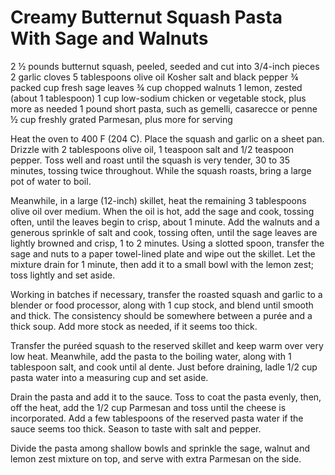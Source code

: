 # Creamy Butternut Squash Pasta With Sage and Walnuts

2 ½ pounds butternut squash, peeled, seeded and cut into 3/4-inch pieces
2 garlic cloves
5 tablespoons olive oil
 Kosher salt and black pepper
¾ packed cup fresh sage leaves
¾ cup chopped walnuts
1 lemon, zested (about 1 tablespoon)
1 cup low-sodium chicken or vegetable stock, plus more as needed
1 pound short pasta, such as gemelli, casarecce or penne
½ cup freshly grated Parmesan, plus more for serving

Heat the oven to 400 F  (204 C). Place the squash and garlic on a sheet pan. Drizzle with 2 tablespoons olive oil, 1 teaspoon salt and 1/2 teaspoon pepper. Toss well and roast until the squash is very tender, 30 to 35 minutes, tossing twice throughout. While the squash roasts, bring a large pot of water to boil.

Meanwhile, in a large (12-inch) skillet, heat the remaining 3 tablespoons olive oil over medium. When the oil is hot, add the sage and cook, tossing often, until the leaves begin to crisp, about 1 minute. Add the walnuts and a generous sprinkle of salt and cook, tossing often, until the sage leaves are lightly browned and crisp, 1 to 2 minutes. Using a slotted spoon, transfer the sage and nuts to a paper towel-lined plate and wipe out the skillet. Let the mixture drain for 1 minute, then add it to a small bowl with the lemon zest; toss lightly and set aside.

Working in batches if necessary, transfer the roasted squash and garlic to a blender or food processor, along with 1 cup stock, and blend until smooth and thick. The consistency should be somewhere between a purée and a thick soup. Add more stock as needed, if it seems too thick.

Transfer the puréed squash to the reserved skillet and keep warm over very low heat. Meanwhile, add the pasta to the boiling water, along with 1 tablespoon salt, and cook until al dente. Just before draining, ladle 1/2 cup pasta water into a measuring cup and set aside.

Drain the pasta and add it to the sauce. Toss to coat the pasta evenly, then, off the heat, add the 1/2 cup Parmesan and toss until the cheese is incorporated. Add a few tablespoons of the reserved pasta water if the sauce seems too thick. Season to taste with salt and pepper.

Divide the pasta among shallow bowls and sprinkle the sage, walnut and lemon zest mixture on top, and serve with extra Parmesan on the side.
